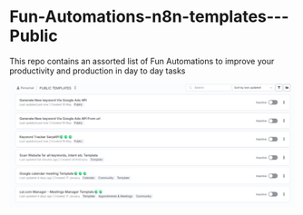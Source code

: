 # Fun-Automations-n8n-templates---Public
This repo contains an assorted list of Fun Automations to improve your productivity and production in day to day tasks

![image](https://github.com/Imperol3/Fun-Automations-n8n-templates---Public/blob/main/screenshot.png?raw=true)
